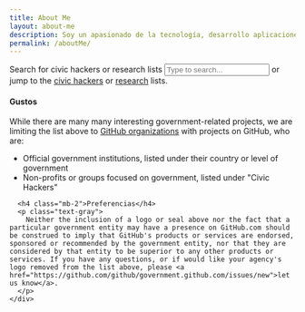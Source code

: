 ```yaml
---
title: About Me
layout: about-me
description: Soy un apasionado de la tecnología, desarrollo aplicaciones móviles en Android y iOS, me gusta escuchar música y leer.
permalink: /aboutMe/
---
```

<div id="to-top" class="text-center border-top border-bottom mb-3 mb-md-5">
  <div class="alt-h3 py-3 py-md-5">
    <label for="filter" class="sr-only">Search for civic hackers or research lists</label>
    <input id="filter" type="text" class="" placeholder="Type to search..."> or jump to the <a href="#civic_hackers">civic hackers</a> or <a href="#research">research</a> lists.
  </div>
</div>

<div id="add-org" class="border-top pt-4 pt-md-6">
  <div class="clearfix gutter-spacious">
    <div class="col-md-6 float-left">
      <h4 class="mb-2">Gustos</h4>
      <p class="text-gray">
        While there are many many interesting government-related projects, we are limiting the list above to <a href="https://help.github.com/articles/user-organization-and-project-pages">GitHub organizations</a> with projects on GitHub, who are:
      </p>
      <ul class="mb-4 text-gray ml-3">
        <li>Official government institutions, listed under their country or level of government</li>
        <li>Non-profits or groups focused on government, listed under "Civic Hackers"</li>
      </ul>

      <h4 class="mb-2">Preferencias</h4>
      <p class="text-gray">
        Neither the inclusion of a logo or seal above nor the fact that a particular government entity may have a presence on GitHub.com should be construed to imply that GitHub's products or services are endorsed, sponsored or recommended by the government entity, nor that they are considered by that entity to be superior to any other products or services. If you have any questions, or if would like your agency's logo removed from the list above, please <a href="https://github.com/github/government.github.com/issues/new">let us know</a>.
      </p>
    </div>

  </div>
</div>
